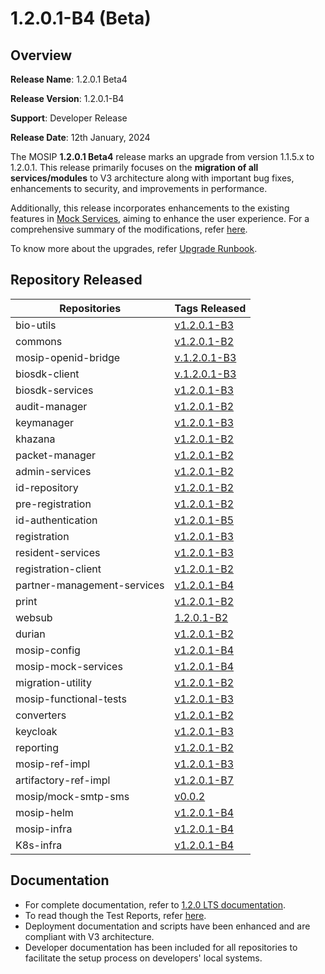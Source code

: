 # 1.2.0.1-B4 (Beta)

## Overview

**Release Name**: 1.2.0.1 Beta4

**Release Version**: 1.2.0.1-B4

**Support**: Developer Release

**Release Date**: 12th January, 2024

The MOSIP **1.2.0.1 Beta4** release marks an upgrade from version 1.1.5.x to 1.2.0.1. This release primarily focuses on the **migration of all services/modules** to V3 architecture along with important bug fixes, enhancements to security, and improvements in performance.

Additionally, this release incorporates enhancements to the existing features in [Mock Services](../../modules/mock-services.md), aiming to enhance the user experience. For a comprehensive summary of the modifications, refer [here](https://mosip.atlassian.net/issues/?jql=labels%20%3D%20%22mock-V1.2.0.1-B4%22).

To know more about the upgrades, refer [Upgrade Runbook](../../upgrade-runbook/).

## Repository Released

| **Repositories**            | **Tags Released**                                                                    |
| --------------------------- | ------------------------------------------------------------------------------------ |
| bio-utils                   | [v1.2.0.1-B3](https://github.com/mosip/bio-utils/tree/v1.2.0.1-B3)                   |
| commons                     | [v1.2.0.1-B2](https://github.com/mosip/commons/tree/v1.2.0.1-B2)                     |
| mosip-openid-bridge         | [v.1.2.0.1-B3](https://github.com/mosip/mosip-openid-bridge/tree/v1.2.0.1-B3)        |
| biosdk-client               | [v.1.2.0.1-B3](https://github.com/mosip/biosdk-client/tree/v1.2.0.1-B3)              |
| biosdk-services             | [v1.2.0.1-B3](https://github.com/mosip/biosdk-services/tree/v1.2.0.1-B3)             |
| audit-manager               | [v1.2.0.1-B2](https://github.com/mosip/audit-manager/tree/v1.2.0.1-B2)               |
| keymanager                  | [v1.2.0.1-B3](https://github.com/mosip/keymanager/tree/v1.2.0.1-B3)                  |
| khazana                     | [v1.2.0.1-B2](https://github.com/mosip/khazana/tree/v1.2.0.1-B2)                     |
| packet-manager              | [v1.2.0.1-B2](https://github.com/mosip/packet-manager/tree/v1.2.0.1-B2)              |
| admin-services              | [v1.2.0.1-B2](https://github.com/mosip/admin-services/tree/v1.2.0.1-B2)              |
| id-repository               | [v1.2.0.1-B2](https://github.com/mosip/id-repository/tree/v1.2.0.1-B2)               |
| pre-registration            | [v1.2.0.1-B2](https://github.com/mosip/pre-registration/tree/v1.2.0.1-B2)            |
| id-authentication           | [v1.2.0.1-B5](https://github.com/mosip/id-authentication/tree/v1.2.0.1-B5)           |
| registration                | [v1.2.0.1-B3](https://github.com/mosip/registration/tree/v1.2.0.1-B3)                |
| resident-services           | [v1.2.0.1-B3](https://github.com/mosip/resident-services/tree/v1.2.0.1-B3)           |
| registration-client         | [v1.2.0.1-B2](https://github.com/mosip/registration-client/tree/v1.2.0.1-B2)         |
| partner-management-services | [v1.2.0.1-B4](https://github.com/mosip/partner-management-services/tree/v1.2.0.1-B4) |
| print                       | [v1.2.0.1-B2](https://github.com/mosip/print/tree/v1.2.0.1-B2)                       |
| websub                      | [1.2.0.1-B2](https://github.com/mosip/websub/tree/v1.2.0.1-B2)                       |
| durian                      | [v1.2.0.1-B2](https://github.com/mosip/durian/tree/v1.2.0.1-B2)                      |
| mosip-config                | [v1.2.0.1-B4](https://github.com/mosip/mosip-config/tree/v1.2.0.1-B4)                |
| mosip-mock-services         | [v1.2.0.1-B4](https://github.com/mosip/mosip-mock-services/tree/v1.2.0.1-B4)         |
| migration-utility           | [v1.2.0.1-B2](https://github.com/mosip/migration-utility/tree/v1.2.0.1-B2)           |
| mosip-functional-tests      | [v1.2.0.1-B3](https://github.com/mosip/mosip-functional-tests/tree/v1.2.0.1-B3)      |
| converters                  | [v1.2.0.1-B2](https://github.com/mosip/converters/tree/v1.2.0.1-B2)                  |
| keycloak                    | [v1.2.0.1-B3](https://github.com/mosip/keycloak/tree/v1.2.0.1-B3)                    |
| reporting                   | [v1.2.0.1-B2](https://github.com/mosip/reporting/tree/v1.2.0.1-B2)                   |
| mosip-ref-impl              | [v1.2.0.1-B3](https://github.com/mosip/mosip-ref-impl/tree/v1.2.0.1-B3)              |
| artifactory-ref-impl        | [v1.2.0.1-B7](https://github.com/mosip/artifactory-ref-impl/tree/v1.2.0.1-B7)        |
| mosip/mock-smtp-sms         | [v0.0.2](https://github.com/mosip/mock-smtp-sms/tree/v0.0.2)                         |
| mosip-helm                  | [v1.2.0.1-B4](https://github.com/mosip/mosip-helm/tree/v1.2.0.1-B4)                  |
| mosip-infra                 | [v1.2.0.1-B4](https://github.com/mosip/mosip-infra/tree/v1.2.0.1-B4)                 |
| K8s-infra                   | [v1.2.0.1-B4](https://github.com/mosip/k8s-infra/tree/v1.2.0.1-B4)                   |

## Documentation

* For complete documentation, refer to [1.2.0 LTS documentation](https://docs.mosip.io/1.2.0/).
* To read though the Test Reports, refer [here](https://docs.mosip.io/1.2.0/releases/release-notes-1.2.0.1-b3/test-report-1.2.0.1-b3).
* Deployment documentation and scripts have been enhanced and are compliant with V3 architecture.
* Developer documentation has been included for all repositories to facilitate the setup process on developers' local systems.

